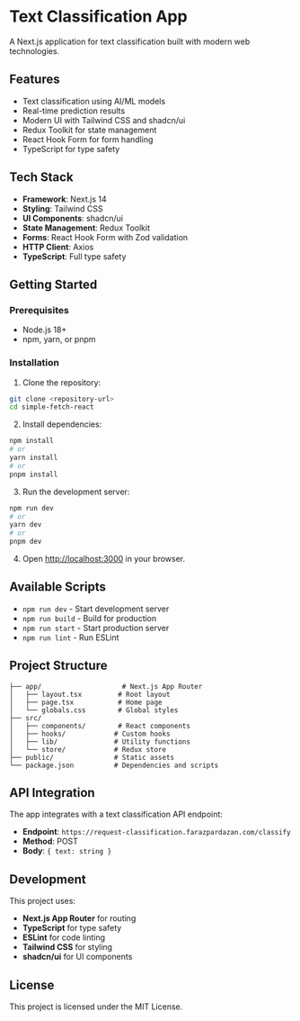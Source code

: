 # Text Classification App

A Next.js application for text classification built with modern web technologies.

## Features

- Text classification using AI/ML models
- Real-time prediction results
- Modern UI with Tailwind CSS and shadcn/ui
- Redux Toolkit for state management
- React Hook Form for form handling
- TypeScript for type safety

## Tech Stack

- **Framework**: Next.js 14
- **Styling**: Tailwind CSS
- **UI Components**: shadcn/ui
- **State Management**: Redux Toolkit
- **Forms**: React Hook Form with Zod validation
- **HTTP Client**: Axios
- **TypeScript**: Full type safety

## Getting Started

### Prerequisites

- Node.js 18+ 
- npm, yarn, or pnpm

### Installation

1. Clone the repository:
```bash
git clone <repository-url>
cd simple-fetch-react
```

2. Install dependencies:
```bash
npm install
# or
yarn install
# or
pnpm install
```

3. Run the development server:
```bash
npm run dev
# or
yarn dev
# or
pnpm dev
```

4. Open [http://localhost:3000](http://localhost:3000) in your browser.

## Available Scripts

- `npm run dev` - Start development server
- `npm run build` - Build for production
- `npm run start` - Start production server
- `npm run lint` - Run ESLint

## Project Structure

```
├── app/                    # Next.js App Router
│   ├── layout.tsx         # Root layout
│   ├── page.tsx           # Home page
│   └── globals.css        # Global styles
├── src/
│   ├── components/        # React components
│   ├── hooks/            # Custom hooks
│   ├── lib/              # Utility functions
│   └── store/            # Redux store
├── public/               # Static assets
└── package.json          # Dependencies and scripts
```

## API Integration

The app integrates with a text classification API endpoint:
- **Endpoint**: `https://request-classification.farazpardazan.com/classify`
- **Method**: POST
- **Body**: `{ text: string }`

## Development

This project uses:
- **Next.js App Router** for routing
- **TypeScript** for type safety
- **ESLint** for code linting
- **Tailwind CSS** for styling
- **shadcn/ui** for UI components

## License

This project is licensed under the MIT License.
